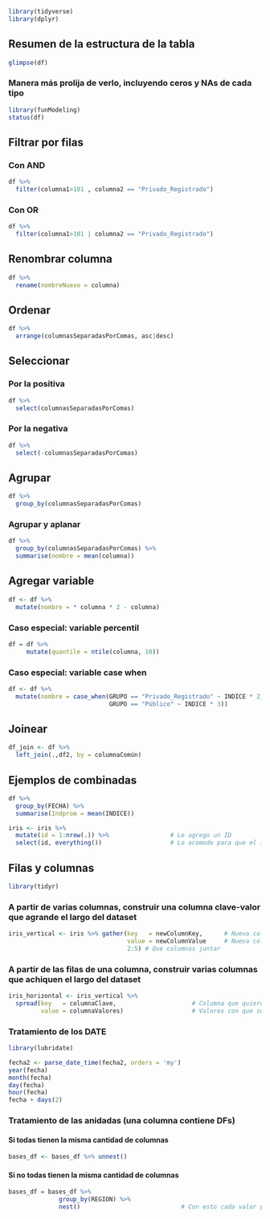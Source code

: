 ``` r
library(tidyverse)
library(dplyr)
```

## Resumen de la estructura de la tabla
``` r
glimpse(df)
```

### Manera más prolija de verlo, incluyendo ceros y NAs de cada tipo
``` r
library(funModeling)
status(df)
```

## Filtrar por filas
### Con AND
``` r
df %>% 
  filter(columna1>101 , columna2 == "Privado_Registrado")
```

### Con OR
``` r
df %>% 
  filter(columna1>101 | columna2 == "Privado_Registrado")
```

## Renombrar columna
``` r
df %>% 
  rename(nombreNuevo = columna)
```
 
## Ordenar
``` r
df %>% 
  arrange(columnasSeparadasPorComas, asc|desc)
```
  
## Seleccionar 
### Por la positiva
``` r
df %>% 
  select(columnasSeparadasPorComas)
```

### Por la negativa
``` r  
df %>% 
  select(-columnasSeparadasPorComas)
```

## Agrupar
``` r  
df %>% 
  group_by(columnasSeparadasPorComas)
```

### Agrupar y aplanar
``` r  
df %>% 
  group_by(columnasSeparadasPorComas) %>% 
  summarise(nombre = mean(columna))
```

## Agregar variable
``` r  
df <- df %>% 
  mutate(nombre = * columna * 2 - columna)
```
  
### Caso especial: variable percentil
``` r  
df = df %>% 
     mutate(quantile = ntile(columna, 10))
```
  
### Caso especial: variable case when
``` r  
df <- df %>% 
  mutate(nombre = case_when(GRUPO == "Privado_Registrado" ~ INDICE * 2,
                            GRUPO == "Público" ~ INDICE * 3))
```
  
## Joinear
``` r  
df_join <- df %>% 
  left_join(.,df2, by = columnaComún)
```
  
## Ejemplos de combinadas
``` r  
df %>% 
  group_by(FECHA) %>%
  summarise(Indprom = mean(INDICE))
```

``` r  
iris <- iris %>% 
  mutate(id = 1:nrow(.)) %>%                 # Le agrego un ID
  select(id, everything())                   # Lo acomodo para que el id este primero. 
```

## Filas y columnas
``` r  
library(tidyr)
```

### A partir de varias columnas, construir una columna clave-valor que agrande el largo del dataset 
``` r  
iris_vertical <- iris %>% gather(key   = newColumnKey,      # Nueva columna clave
                                 value = newColumnValue     # Nueva columna valor
                                 2:5) # Que columnas juntar
```

### A partir de las filas de una columna, construir varias columnas que achiquen el largo del dataset
``` r  
iris_horizontal <- iris_vertical %>%
  spread(key   = columnaClave,                     # Columna que quiero que se me 'desdoble' en varias
         value = columnaValores)                   # Valores con que se llenan las celdas
```
 
### Tratamiento de los DATE
``` r  
library(lubridate)
```

``` r  
fecha2 <- parse_date_time(fecha2, orders = 'my')
year(fecha)
month(fecha)
day(fecha)
hour(fecha)
fecha + days(2)
```

### Tratamiento de las anidadas (una columna contiene DFs)
#### Si todas tienen la misma cantidad de columnas
``` r  
bases_df <- bases_df %>% unnest()
```

#### Si no todas tienen la misma cantidad de columnas
``` r  
bases_df = bases_df %>% 
              group_by(REGION) %>% 
              nest()                            # Con esto cada valor pasa de ser un df a ser un vector
```

